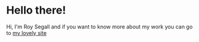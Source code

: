 # Hello there!

Hi, I'm Roy Segall and if you want to know more about my work you can go to [my lovely site](https://segall.io/)

